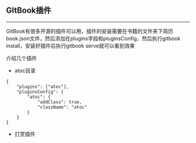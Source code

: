 ## GItBook插件

---

GitBook有很多开源的插件可以用，插件的安装需要在书籍的文件夹下简历book.json文件，然后添加在plugins字段和pluginsConfig，然后执行gitbook install，安装好插件后执行gitbook serve就可以看到效果

介绍几个插件

* atoc目录

```
{
    "plugins": ["atoc"],
    "pluginsConfig": {
        "atoc": {
            "addClass": true,
            "className": "atoc"
        }
    }
}
```

* 打赏插件





